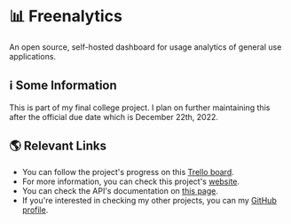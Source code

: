 # 📊 Freenalytics

An open source, self-hosted dashboard for usage analytics of general use applications.

## ℹ️ Some Information

This is part of my final college project. I plan on further maintaining this after the official due date which is December 22th, 2022.

## 🌎 Relevant Links

* You can follow the project's progress on this [Trello board](https://trello.com/b/oDg8aD7n).
* For more information, you can check this project's [website](https://freenalytics.github.io).
* You can check the API's documentation on [this page](https://freenalytics.github.io/api-docs).
* If you're interested in checking my other projects, you can my [GitHub profile](https://github.com/moonstar-x).
